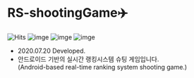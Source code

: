 # RS-shootingGame:airplane:

![Hits](https://hits.seeyoufarm.com/api/count/incr/badge.svg?url=https%3A%2F%2Fgithub.com%2Fmsmn1729%2FRS-shootingGame&count_bg=%2306A1F1&title_bg=%23555555&icon=iconify.svg&icon_color=%23FFFFFF&title=hits&edge_flat=false)
![imge](https://img.shields.io/badge/ProjectType-TeamProject-green)
![imge](https://img.shields.io/badge/Language-Java-yellow)
![imge](https://img.shields.io/badge/Tools-AndroidStudio-red)

- 2020.07.20 Developed.
- 안드로이드 기반의 실시간 랭킹시스템 슈팅 게임입니다.  
(Android-based real-time ranking system shooting game.)
